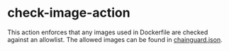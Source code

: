 # check-image-action

This action enforces that any images used in Dockerfile are checked against an allowlist. The allowed images can be found
in [chainguard.json](chainguard.json).
